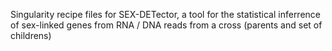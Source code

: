 Singularity recipe files for SEX-DETector, a tool for the statistical inferrence of sex-linked genes from RNA / DNA reads from a cross (parents and set of childrens)
